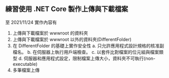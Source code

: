## 練習使用 .NET Core 製作上傳與下載檔案

至 2021/11/24 實作內容有

1. 上傳與下載檔案於 wwwroot 的資料夾
2. 上傳與下載檔案於 wwwroot 以外的資料夾(DifferentFolder)
3. 在 DifferentFolder 的基礎上實作安全性
   a. 只允許應用程式設計規格的核准副檔名。
   b. 在伺服器上執行用戶端檢查。
   c. 以套件比對檔案的位元組與檔案類型
   d. 伺服器和應用程式設定，限制檔案上傳大小，資料夾不可執行(non-executable)
4. 多筆檔案上傳
